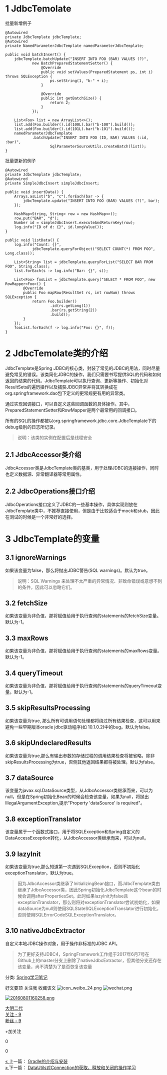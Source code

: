 # 1 JdbcTemolate
批量新增例子
```
@Autowired
private JdbcTemplate jdbcTemplate;
@Autowired
private NamedParameterJdbcTemplate namedParameterJdbcTemplate;

public void batchInsert() {
    jdbcTemplate.batchUpdate("INSERT INTO FOO (BAR) VALUES (?)",
            new BatchPreparedStatementSetter() {
                @Override
                public void setValues(PreparedStatement ps, int i) throws SQLException {
                    ps.setString(1, "b-" + i);
                }

                @Override
                public int getBatchSize() {
                    return 2;
                }
            });

    List<Foo> list = new ArrayList<>();
    list.add(Foo.builder().id(100L).bar("b-100").build());
    list.add(Foo.builder().id(101L).bar("b-101").build());
    namedParameterJdbcTemplate
            .batchUpdate("INSERT INTO FOO (ID, BAR) VALUES (:id, :bar)",
                    SqlParameterSourceUtils.createBatch(list));
}
```

批量更新的例子
```
@Autowired
private JdbcTemplate jdbcTemplate;
@Autowired
private SimpleJdbcInsert simpleJdbcInsert;

public void insertData() {
    Arrays.asList("b", "c").forEach(bar -> {
        jdbcTemplate.update("INSERT INTO FOO (BAR) VALUES (?)", bar);
    });

    HashMap<String, String> row = new HashMap<>();
    row.put("BAR", "d");
    Number id = simpleJdbcInsert.executeAndReturnKey(row);
    log.info("ID of d: {}", id.longValue());
}

public void listData() {
    log.info("Count: {}",
            jdbcTemplate.queryForObject("SELECT COUNT(*) FROM FOO", Long.class));

    List<String> list = jdbcTemplate.queryForList("SELECT BAR FROM FOO", String.class);
    list.forEach(s -> log.info("Bar: {}", s));

    List<Foo> fooList = jdbcTemplate.query("SELECT * FROM FOO", new RowMapper<Foo>() {
        @Override
        public Foo mapRow(ResultSet rs, int rowNum) throws SQLException {
            return Foo.builder()
                    .id(rs.getLong(1))
                    .bar(rs.getString(2))
                    .build();
        }
    });
    fooList.forEach(f -> log.info("Foo: {}", f));
}
```

# 2 JdbcTemolate类的介绍 #

JdbcTemplate是Spring JDBC的核心类，封装了常见的JDBC的用法，同时尽量避免常见的错误。该类简化JDBC的操作，我们只需要书写提供SQL的代码和如何返回的结果的代码。JdbcTemplate可以执行查询、更新等操作、初始化对ResultSets的遍历操作以及捕获JDBC异常并将其转换成在org.springframework.dao包下定义的更常规更有用的异常类。

通过实现回调接口，可以自定义这些回调函数的具体操作。其中，PreparedStatementSetter和RowMapper是两个最常用的回调接口。

所有的SQL的操作都被以org.springframework.jdbc.core.JdbcTemplate下的debug级别的日志所记录。

> 说明：该类的实例在配置后是线程安全

## 2.1 JdbcAccessor类介绍 ##

JdbcAccessor类是JdbcTemplate类的基类，用于处理JDBC的连接操作，同时也定义数据源、异常翻译器等常用属性。

## 2.2 JdbcOperations接口介绍 ##

JdbcOperations接口定义了JDBC的一些基本操作，具体实现则放在JdbcTemplate类中，不推荐直接使用，但是由于比较适合于mock和stub，因此在测试的时候是一个非常好的选择。

# 3 JdbcTemplate的变量 #

## 3.1 ignoreWarnings ##

如果该变量为false，那么将抛出JDBC警告(SQL warnings)。默认为true。

> 说明：SQL Warnings 来处理不太严重的异常情况、非致命错误或意想不到的条件，因此可以忽略它们。

## 3.2 fetchSize ##

如果该变量为非负值，那将赋值给用于执行查询的statements的fetchSize变量。默认为-1。

## 3.3 maxRows ##

如果该变量为非负值，那将赋值给用于执行查询的statements的maxRows变量。默认为-1。

## 3.4 queryTimeout ##

如果该变量为非负值，那将赋值给用于执行查询的statements的queryTimeout变量。默认为-1。

## 3.5 skipResultsProcessing ##

如果该变量为true, 那么所有可调用语句处理都将绕过所有结果检查，这可以用来避免一些早期版本oracle jdbc驱动程序(如 10.1.0.2)中的bug。默认为false。

## 3.6 skipUndeclaredResults ##

如果该变量为true,那么有输出参数的存储过程的调用结果检查将被省略，除非skipResultsProcessing为true，否侧其他返回结果都将被处理。默认为false。

## 3.7 dataSource ##

该变量为javax.sql.DataSource类型，从JdbcAccessor类继承而来，可以为null，但是在Spring初始化Bean的时候会检查该变量，如果为null，将抛出IllegalArgumentException,提示"Property 'dataSource' is required"。

## 3.8 exceptionTranslator ##

该变量属于一个函数式接口，用于将SQLException和Spring自定义的DataAccessException转化，从JdbcAccessor类继承而来，可以为null。

## 3.9 lazyInit ##

如果该变量为true,那么知道第一次遇到SQLException，否则不初始化exceptionTranslator。默认为true。

> 因为JdbcAccessor类继承了InitializingBean接口，而JdbcTemplate类由继承了JdbcAccessor类，因此Spring初始化JdbcTemplate这个bean的时候会调用afterPropertiesSet。此时如果lazyInit为false且exceptionTranslator，那么则将对exceptionTranslator尝试初始化，如果dataSource为null则使用SQLStateSQLExceptionTranslator进行初始化，否则使用SQLErrorCodeSQLExceptionTranslator。

## 3.10 nativeJdbcExtractor ##

自定义本地JDBC操作对象，用于操作非标准的JDBC API。

> 为了更好支持JDBC4，SpringFramework工作组于2017年6月7号在Github上的master分支上删除了nativeJdbcExtractor，但其他分支还存在该变量，尚不清楚为了是否恢复该变量

分类: [Spring学习笔记][Spring]

好文要顶 关注我 收藏该文 ![icon_weibo_24.png][] ![wechat.png][]

[![20160801160258.png][]][20160801160258.png 1]

[大明二代][20160801160258.png 1]  
[关注 - 9][- 9]  
[粉丝 - 9][- 9 1]

\+加关注

0

0

[« ][Link 1] 上一篇： [Gradle的介绍与安装][Link 1]  
[» ][Link 2] 下一篇： [DataUtils对Connection的获取、释放和关闭的操作学习][Link 2]


[Spring]: https://www.cnblogs.com/xiao2/category/1032667.html
[icon_weibo_24.png]: https://common.cnblogs.com/images/icon_weibo_24.png
[wechat.png]: https://common.cnblogs.com/images/wechat.png
[20160801160258.png]: https://pic.cnblogs.com/face/1001991/20160801160258.png
[20160801160258.png 1]: https://home.cnblogs.com/u/xiao2/
[- 9]: https://home.cnblogs.com/u/xiao2/followees/
[- 9 1]: https://home.cnblogs.com/u/xiao2/followers/
[Link 1]: https://www.cnblogs.com/xiao2/p/7138487.html
[Link 2]: https://www.cnblogs.com/xiao2/p/7170882.html